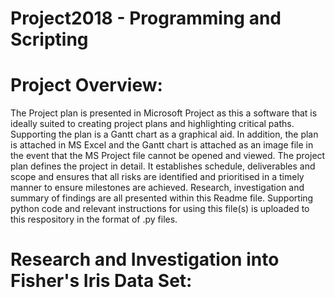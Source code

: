# Project2018 - Programming and Scripting

# Project Overview:
The Project plan is presented in Microsoft Project as this a software that is ideally suited to creating project plans and highlighting critical      paths. Supporting the plan is a Gantt chart as a graphical aid. In addition, the plan is attached in MS Excel and the Gantt chart is attached as an image file in the event that the MS Project file cannot be opened and viewed. 
The project plan defines the project in detail. It establishes schedule, deliverables and scope and ensures that all risks are identified and prioritised in a timely manner to ensure milestones are achieved.
Research, investigation and summary of findings are all presented within this Readme file.
Supporting python code and relevant instructions for using this file(s) is uploaded to this respository in the format of .py files.  

# Research and Investigation into Fisher's Iris Data Set:
